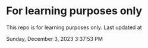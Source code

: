 # For learning purposes only
This repo is for learning purposes only.
Last updated at

Sunday, December 3, 2023 3:37:53 PM

